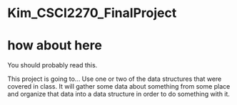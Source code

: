 # Kim_CSCI2270_FinalProject
<h1> how about here  </h1>

You should probably read this.

This project is going to...
Use one or two of the data structures that were covered in class.
It will gather some data about something from some place and
organize that data into a data structure in order to do something
with it. 